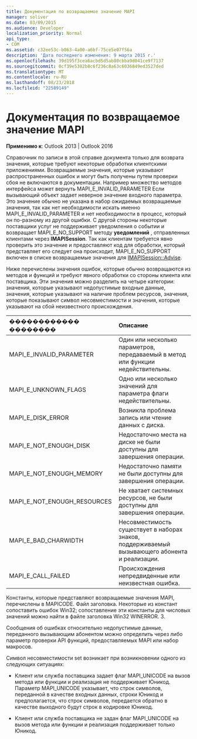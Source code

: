 ```yaml
---
title: Документация по возвращаемое значение MAPI
manager: soliver
ms.date: 03/09/2015
ms.audience: Developer
localization_priority: Normal
api_type:
- COM
ms.assetid: c32ee53c-b063-4a00-a6bf-75ce5e07f56a
description: 'Дата последнего изменения: 9 марта 2015 г.'
ms.openlocfilehash: 39d195f3cea6acbd5d5ab80cbba9d041ce9f7137
ms.sourcegitcommit: 0cf39e5382b8c6f236c8a63c6036849ed3527ded
ms.translationtype: MT
ms.contentlocale: ru-RU
ms.lasthandoff: 08/23/2018
ms.locfileid: "22589149"
---
```

# <a name="mapi-return-value-documentation"></a>Документация по возвращаемое значение MAPI

  
  
**Применимо к**: Outlook 2013 | Outlook 2016 
  
Справочник по записи в этой справке документа только для возврата значения, которые требуют некоторые обработки клиентскими приложениями. Возвращаемые значения, которые указывают распространенных ошибок и могут быть получены путем проверки сбоя не включаются в документации. Например множество методов интерфейса может вернуть MAPI_E_INVALID_PARAMETER Если вызывающий объект задает неверное значение входного параметра. Это значение обычно не указана в набор ожидаемых возвращаемые значения, так как нет необходимости искать именно MAPI_E_INVALID_PARAMETER и нет необходимости в процесс, который он по-разному из другой ошибки. С другой стороны некоторые поставщики услуг не поддерживает уведомления о событии и возвращает MAPI_E_NO_SUPPORT методу **уведомлений** , отправленных клиентами через **IMAPISession**. Так как клиентам требуется явно проверить это значение и предоставляют код для обработки, который представляет его следует она происходит, MAPI_E_NO_SUPPORT включен в списке возвращаемые значения для [IMAPISession::Advise](imapisession-advise.md).
  
Ниже перечислены значения ошибок, которые обычно возвращаются из методов и функций и требуют явного обработки со стороны клиента или поставщика. Эти значения можно разделить на четыре категории: значения, которые указывают недопустимые входные данные, значения, которые указывают на наличие проблем ресурсов, значения, которые показывают символ несовместимости и значения, которые указывают на сбой неизвестного происхождения.
  
|**������������ ��������**|**Описание**|
|:-----|:-----|
|MAPI_E_INVALID_PARAMETER  <br/> |Один или несколько параметров, передаваемый в метод или функции недействительны.  <br/> |
|MAPI_E_UNKNOWN_FLAGS  <br/> |Одно или несколько значений для параметра флаги недействительны.  <br/> |
|MAPI_E_DISK_ERROR  <br/> |Возникла проблема запись или чтение данных с диска.  <br/> |
|MAPI_E_NOT_ENOUGH_DISK  <br/> |Недостаточно места на диске не были доступны для завершения операции.  <br/> |
|MAPI_E_NOT_ENOUGH_MEMORY  <br/> |Недостаточно памяти не были доступны для завершения операции.  <br/> |
|MAPI_E_NOT_ENOUGH_RESOURCES  <br/> |Не хватает системных ресурсов, не были доступны для завершения операции.  <br/> |
|MAPI_E_BAD_CHARWIDTH  <br/> |Несовместимость существует в наборах знаков, поддерживаемый вызывающего абонента и реализации.  <br/> |
|MAPI_E_CALL_FAILED  <br/> |Происхождения непредвиденные или неизвестная ошибка.  <br/> |
   
Константы, которые представляют возвращаемые значения MAPI, перечислены в MAPICODE. Файл заголовка. Некоторые из констант сопоставить ошибок Win32; сопоставление эти константы для числовых значений можно найти в файле заголовка Win32 WINERROR. З.
  
Сообщения об ошибках относительно недопустимые данные, переданного вызывающим абонентом можно определить через либо параметр проверки API функций, предоставляемых MAPI или набор макросов. 
  
Символ несовместимости set возникает при возникновении одного из следующих ситуациях:
  
- Клиент или служба поставщика задает флаг MAPI_UNICODE на вызов метода или функции и реализация не поддерживает Юникод. Параметр MAPI_UNICODE указывает, что строк символов, переданной в качестве входных данных, строки Юникод и предполагается, что строк символов, передается обратно в качестве выходного будут строк в кодировке Юникод.
    
- Клиент или служба поставщика не задан флаг MAPI_UNICODE на вызов метода или функции и реализация поддерживает только Юникод.
    

